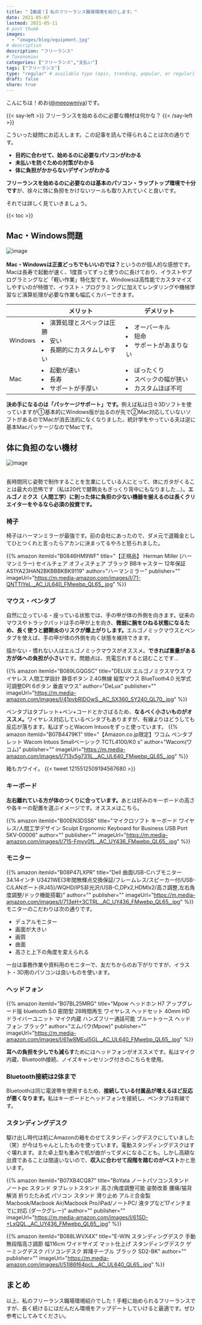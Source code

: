 ```yaml
---
title: "【厳選！】私のフリーランス職場環境を紹介します。"
date: 2021-05-07
lastmod: 2021-05-11
# post thumb
images:
  - "images/blog/equipment.jpg"
# description
description: "フリーランス"
# Taxonomies
categories: ["フリーランス","支払い"]
tags: ["フリーランス"]
type: "regular" # available type (epic, trending, popular, or regular)
draft: false
share: true
---
```


こんにちは！めお(<u><a href="https://twitter.com/meeowmiya">@meeowmiya</a></u>)です。

{{< say-left >}}
フリーランスを始めるのに必要な機材は何かな？
{{< /say-left >}}

こういった疑問にお応えします。この記事を読んで得られることは次の通りです。


* **目的に合わせて、始めるのに必要なパソコンがわかる**
* **未払いを防ぐための対策がわかる**
* **体に負担がかからないデザインがわかる**



<span class="keiko-red">**フリーランスを始めるのに必要なのは基本のパソコン・ラップトップ環境で十分です**</span>が、徐々に体に負担をかけないツールも取り入れていくと良いです。

それでは詳しく見ていきましょう。

{{< toc >}}

## Mac・Windows問題
![image](../../images/undraw/undraw_startup_life.svg)<br><br>
<span class="keiko-red">**Mac・Windowsは正直どっちでもいいのでは？**</span>というのが個人的な感想です。Macは長寿で起動が速く、1度買ってずっと使うのに長けており、イラストやプログラミングなど「軽い作業」特化型です。Windowsは高性能でカスタマイズしやすいのが特徴で、イラスト・プログラミングに加えてレンダリングや機械学習など演算処理が必要な作業も幅広くカバーできます。

<br>| メリット | デメリット
--- | --- | ---
Windows| <li>演算処理とスペックは圧勝</li><li>安い</li><li>長期的にカスタムしやすい</li> | <li>オーバーキル</li><li>短命</li><li>サポートがあまりない</li>
Mac | <li>起動が速い</li><li>長寿</li><li>サポートが手厚い</li> | <li>ぼったくり</li><li>スペックの幅が狭い</li><li>カスタムほぼ不可</li>

<span class="keiko-red">**決め手になるのは「パッケージサポート」です。**</span>例えば私は日々3Dソフトを使っていますが①基本的にWindows版が出るのが先で②Mac対応していないソフトがあるのでMacが消去法的になくなりました。統計学をやっている夫は逆に基本MacパッケージなのでMacです。

## 体に負担のない機材
![image](../../images/undraw/undraw_co-working.svg)<br><br>

長時間同じ姿勢で制作することを生業にしている人にとって、体にガタがくることは最大の恐怖です（私は20代で腱鞘炎もぎっくり背中にもなりました...）。<span class="keiko-red">**エルゴノミクス（人間工学）に則った体に負担の少ない機器を揃えるのは長くクリエイターをやるなら必須の投資です。**</span>


### 椅子

椅子はハーマンミラーが最強です。前の会社にあったので、ダメ元で退職金としてひとつくれと言ったらアカンに決まってるやろと怒られました。

{{% amazon 
  itemId="B0846HM9WF"
  title="【正規品】 Herman Miller (ハーマンミラー) セイルチェア オフィスチェア ブラック BBキャスター 12年保証 AS1YA23HAN2BKBBBKBK9119"
  author="ハーマンミラー"
  publisher=""
  imageUrl="https://m.media-amazon.com/images/I/71-QNTTlYeL._AC_UL640_FMwebp_QL65_.jpg"
%}}

### マウス・ペンタブ

自然に立っている・座っている状態では、手の甲が体の外側を向きます。従来のマウスやトラックパッドは手の甲が上を向き、<span class="keiko-red">**微弱に腕をひねる状態になるため、長く使うと腱鞘炎のリスクが爆上がりします。**</span>エルゴノミックマウスとペンタブを使えば、手の甲が体の外側を向く状態を維持できます。

描かない・慣れない人はエルゴノミックマウスがオススメ。<span class="keiko-red">**できれば重量がある方が体への負担が小さい**</span>です。問題点は、充電忘れすると詰むことです...

{{% amazon 
  itemId="B089LGQGSC"
  title="DELUX エルゴノミクスマウス ワイヤレス 人間工学設計 静音ボタン 2.4G無線 縦型マウス BlueTooth4.0 光学式 可調整DPI 6ボタン 垂直マウス"
  author="DeLux"
  publisher=""
  imageUrl="https://m.media-amazon.com/images/I/41pvbRIDOwS._AC_SX360_SY240_QL70_.jpg"
%}}

ペンタブはタブレット+ペン+コードとかさばるため、<span class="keiko-red">**なるべく小さいものがオススメ。**</span>ワイヤレス対応しているペンタブもありますが、有線よりはどうしても反応が落ちます。私はずっとWacom Intuosをずっと使っています。
{{% amazon 
  itemId="B07B4479K1"
  title="【Amazon.co.jp限定】ワコム ペンタブレット Wacom Intuos Smallベーシック TCTL4100/K0 s"
  author="Wacom(ワコム)"
  publisher=""
  imageUrl="https://m.media-amazon.com/images/I/713v5g731lL._AC_UL640_FMwebp_QL65_.jpg"
%}}

箱もカワイイ。
{{< tweet 1215512509194567680 >}}


### キーボード

<span class="keiko-red">**左右離れている方が体のつくりに合っています。**</span>あとは好みのキーボードの高さや各キーの配置を選ぶイメージです。オススメはこちら。

{{% amazon 
  itemId="B00EN3DSS6"
  title="マイクロソフト キーボード ワイヤレス/人間工学デザイン Sculpt Ergonomic Keyboard for Business USB Port 5KV-00006"
  author=""
  publisher=""
  imageUrl="https://m.media-amazon.com/images/I/715-Fmvv0fL._AC_UY436_FMwebp_QL65_.jpg"
%}}

### モニター
{{% amazon 
  itemId="B08P47LXPR"
  title="Dell 曲面USB-Cハブモニター 34.14インチ U3421WE(3年間無輝点交換保証/フレームレス/スピーカー付/USB-C/LANポート(RJ45)/WQHD/IPS非光沢/USB-C,DPx2,HDMIx2/高さ調整,左右角度調整/ドック機能搭載)"
  author=""
  publisher=""
  imageUrl="https://m.media-amazon.com/images/I/713eH+3CTRL._AC_UY436_FMwebp_QL65_.jpg"
%}}
モニターのこだわりは次の通りです。

* デュアルモニター
* 画面が大きい
* 画質
* 曲面
* 高さと上下の角度を変えられる

一台は事務作業や資料用のモニターで、友だちからのお下がりですが、イラスト・3D用のパソコンは良いものを使います。


### ヘッドフォン

{{% amazon 
  itemId="B07BL25MRG"
  title="Mpow ヘッドホン H7 アップグレード版 bluetooth 5.0 密閉型 28時間再生 ワイヤレス ヘッドセット 40mm HD ドライバーユニット マイク内蔵 ハンズフリー通話可能 ブルートゥース ヘッドフォン ブラック"
  author="エムパウ(Mpow)"
  publisher=""
  imageUrl="https://m.media-amazon.com/images/I/61w8MEuI5GL._AC_UL640_FMwebp_QL65_.jpg"
%}}

<span class="keiko-red">**耳への負担を少しでも減らす**</span>ためにはヘッドフォンがオススメです。私はマイク内蔵、Bluetooth接続、ノイズキャンセリング付きのこちらを使用。

### Bluetooth接続は2体まで

Bluetoothは同じ電波帯を使用するため、<span class="keiko-red">**接続している付属品が増えるほど反応が悪くなります。**</span>私はキーボードとヘッドフォンを接続し、ペンタブは有線です。

### スタンディングデスク

駆け出し時代は机にAmazonの箱をのせてスタンディングデスクにしていました（笑）が今はちゃんとしたものを使っています。電動スタンディングデスクはすぐ壊れます。また卓上型も重みで机が曲がってダメになることも。しかし高額な出資であることは間違いないので、<span class="keiko-red">**収入に合わせて段階を踏むのがベスト**</span>かと思います。

{{% amazon 
  itemId="B07XB4CQ87"
  title="BoYata ノートパソコンスタンド ノートpc スタンド タブレットスタンド 高さ/角度調整可能 姿勢改善 腰痛/猫背解消 折りたたみ式 パソコン スタンド 滑り止め アルミ合金製 Macbook/Macbook Air/Macbook Pro/iPad/ノートPC/ 液タプなど17インチまでに対応 (ダークグレー)"
  author=""
  publisher=""
  imageUrl="https://m.media-amazon.com/images/I/61SD-+LxQQL._AC_UY436_FMwebp_QL65_.jpg"
%}}

{{% amazon 
  itemId="B088LWVX4X"
  title="E-WIN スタンディングデスク 手動無段階高さ調節 幅116cm ワイドサイズ マット仕上げ スタンディングデスク ゲーミングデスク パソコンデスク 昇降テーブル ブラック SD2-BK"
  author=""
  publisher=""
  imageUrl="https://m.media-amazon.com/images/I/51l86f64pcL._AC_UL640_QL65_.jpg"
%}}

## まとめ

以上、私のフリーランス職場環境紹介でした！手軽に始められるフリーランスですが、長く続けるにはだんだん環境をアップデートしていけると最適です。ぜひ参考にしてみてください。